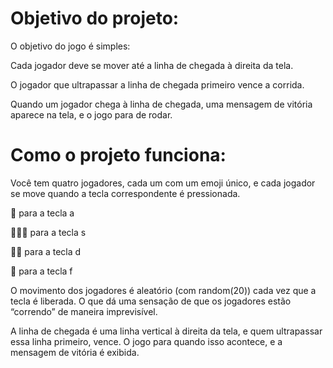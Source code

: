 # Objetivo do projeto:
O objetivo do jogo é simples:

Cada jogador deve se mover até a linha de chegada à direita da tela.

O jogador que ultrapassar a linha de chegada primeiro vence a corrida.

Quando um jogador chega à linha de chegada, uma mensagem de vitória aparece na tela, e o jogo para de rodar.

# Como o projeto funciona:
Você tem quatro jogadores, cada um com um emoji único, e cada jogador se move quando a tecla correspondente é pressionada.

🚜 para a tecla a

👨🏾‍🌾 para a tecla s

🤵🏾‍ para a tecla d

🚗 para a tecla f

O movimento dos jogadores é aleatório (com random(20)) cada vez que a tecla é liberada. O que dá uma sensação de que os jogadores estão “correndo” de maneira imprevisível.

A linha de chegada é uma linha vertical à direita da tela, e quem ultrapassar essa linha primeiro, vence. O jogo para quando isso acontece, e a mensagem de vitória é exibida.
